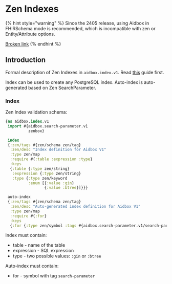 # Zen Indexes

{% hint style="warning" %}
Since the 2405 release, using Aidbox in FHIRSchema mode is recommended, which is incompatible with zen or Entity/Attribute options.

[Broken link](broken-reference)
{% endhint %}

## Introduction

Formal description of Zen Indexes in `aidbox.index.v1`.  Read [this](../../../../deployment-and-maintenance/indexes/README.md#how-to-make-my-index-explicitly-with-sql) guide first.

Index can be used to create any PostgreSQL index. Auto-index is auto-generated based on Zen SearchParameter.&#x20;

### Index

Zen Index validation schema:

```clojure
{ns aidbox.index.v1
 import #{aidbox.search-parameter.v1
          zenbox}

 index
 {:zen/tags #{zen/schema zen/tag}
  :zen/desc "Index definition for Aidbox V1"
  :type zen/map
  :require #{:table :expression :type}
  :keys
  {:table {:type zen/string}
   :expression {:type zen/string}
   :type {:type zen/keyword
          :enum [{:value :gin}
                 {:value :btree}]}}}

 auto-index
 {:zen/tags #{zen/schema zen/tag}
  :zen/desc "Auto-generated index definition for Aidbox V1"
  :type zen/map
  :require #{:for}
  :keys
  {:for {:type zen/symbol :tags #{aidbox.search-parameter.v1/search-parameter}}}}}
```

Index must contain:

* table - name of the table
* expression - SQL expression&#x20;
* type - two possible values: `:gin` or `:btree`

Auto-index must contain:

* for - symbol with tag `search-parameter`
